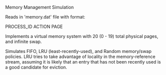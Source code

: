 Memory Management Simulation

Reads in 'memory.dat' file with format:

PROCESS_ID  ACTION  PAGE

Implements a virtual memory system with 20 (0 - 19) total physical pages, and infinite swap.

Simulates FIFO, LRU (least-recently-used), and Random memory/swap policies.
LRU tries to take advantage of locality in the memory-reference stream, assuming it is likely that an entry that has not been recently used is a good candidate for eviction.
